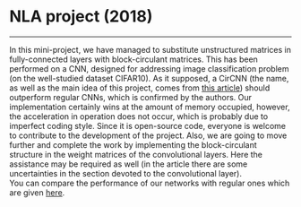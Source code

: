 # NLA project (2018)
---
In this mini-project, we have managed to substitute unstructured matrices in fully-connected layers with block-circulant matrices. This has been performed on a CNN, designed for addressing image classification problem (on the well-studied dataset CIFAR10). As it supposed, a CirCNN (the name, as well as the main idea of this project, comes from [this article](https://arxiv.org/pdf/1708.08917.pdf)) should outperform regular CNNs, which is confirmed by the authors. Our implementation certainly wins at the amount of memory occupied, however, the acceleration in operation does not occur, which is probably due to imperfect coding style. Since it is open-source code, everyone is welcome to сontribute to the development of the project. Also, we are going to move further and complete the work by implementing the block-circulant structure in the weight matrices of the convolutional layers. Here the assistance may be required as well (in the article there are some uncertainties in the section devoted to the convolutional layer).  
You can compare the performance of our networks with regular ones which are given [here](https://pytorch.org/tutorials/beginner/blitz/cifar10_tutorial.html#sphx-glr-beginner-blitz-cifar10-tutorial-py).
